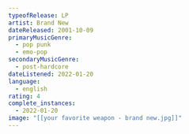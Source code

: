 ```yaml
---
typeofRelease: LP
artist: Brand New
dateReleased: 2001-10-09
primaryMusicGenre:
  - pop punk
  - emo-pop
secondaryMusicGenre:
  - post-hardcore
dateListened: 2022-01-20
language:
  - english
rating: 4
complete_instances:
  - 2022-01-20
image: "[[your favorite weapon - brand new.jpg]]"
---
```

